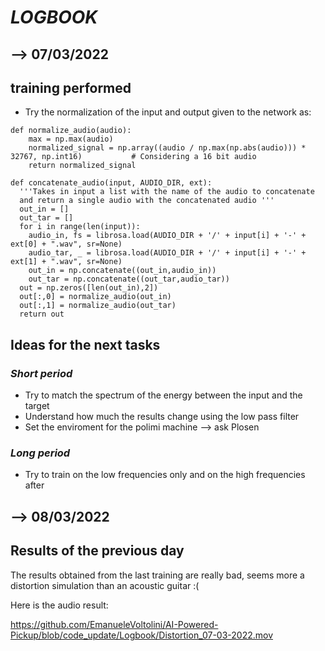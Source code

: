 # ***LOGBOOK***

## --> 07/03/2022

## **training performed**

- Try the normalization of the input and output given to the network as:

```{r test-python, engine='python'}
def normalize_audio(audio):
    max = np.max(audio)
    normalized_signal = np.array((audio / np.max(np.abs(audio))) * 32767, np.int16)           # Considering a 16 bit audio 
    return normalized_signal
    
def concatenate_audio(input, AUDIO_DIR, ext): 
  '''Takes in input a list with the name of the audio to concatenate
  and return a single audio with the concatenated audio '''                
  out_in = []
  out_tar = []
  for i in range(len(input)):
    audio_in, fs = librosa.load(AUDIO_DIR + '/' + input[i] + '-' + ext[0] + ".wav", sr=None)
    audio_tar, _ = librosa.load(AUDIO_DIR + '/' + input[i] + '-' + ext[1] + ".wav", sr=None)
    out_in = np.concatenate((out_in,audio_in))
    out_tar = np.concatenate((out_tar,audio_tar))
  out = np.zeros([len(out_in),2])
  out[:,0] = normalize_audio(out_in)
  out[:,1] = normalize_audio(out_tar)
  return out
```

## **Ideas for the next tasks**

### *Short period*

- Try to match the spectrum of the energy between the input and the target
- Understand how much the results change using the low pass filter
- Set the enviroment for the polimi machine --> ask Plosen

### *Long period*

- Try to train on the low frequencies only and on the high frequencies after

## --> 08/03/2022

## Results of the previous day

The results obtained from the last training are really bad, seems more a distortion simulation than an acoustic guitar :(

Here is the audio result:

<https://github.com/EmanueleVoltolini/AI-Powered-Pickup/blob/code_update/Logbook/Distortion_07-03-2022.mov>
